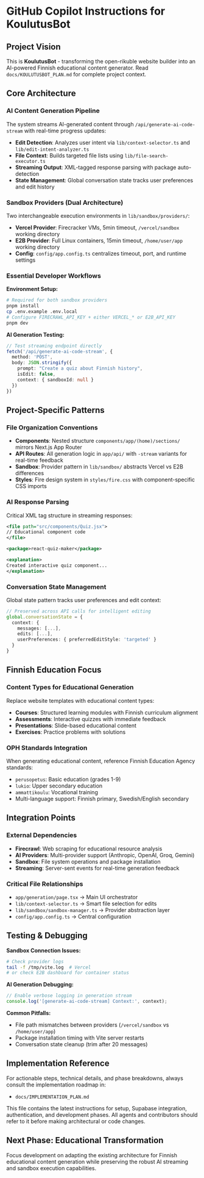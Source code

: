 # GitHub Copilot Instructions for KoulutusBot

## Project Vision
This is **KoulutusBot** - transforming the open-rikuble website builder into an AI-powered Finnish educational content generator. Read `docs/KOULUTUSBOT_PLAN.md` for complete project context.

## Core Architecture

### AI Content Generation Pipeline
The system streams AI-generated content through `/api/generate-ai-code-stream` with real-time progress updates:
- **Edit Detection**: Analyzes user intent via `lib/context-selector.ts` and `lib/edit-intent-analyzer.ts`
- **File Context**: Builds targeted file lists using `lib/file-search-executor.ts`
- **Streaming Output**: XML-tagged response parsing with package auto-detection
- **State Management**: Global conversation state tracks user preferences and edit history

### Sandbox Providers (Dual Architecture)
Two interchangeable execution environments in `lib/sandbox/providers/`:
- **Vercel Provider**: Firecracker VMs, 5min timeout, `/vercel/sandbox` working directory
- **E2B Provider**: Full Linux containers, 15min timeout, `/home/user/app` working directory
- **Config**: `config/app.config.ts` centralizes timeout, port, and runtime settings

### Essential Developer Workflows

**Environment Setup:**
```bash
# Required for both sandbox providers
pnpm install
cp .env.example .env.local
# Configure FIRECRAWL_API_KEY + either VERCEL_* or E2B_API_KEY
pnpm dev
```

**AI Generation Testing:**
```typescript
// Test streaming endpoint directly
fetch('/api/generate-ai-code-stream', {
  method: 'POST',
  body: JSON.stringify({
    prompt: "Create a quiz about Finnish history",
    isEdit: false,
    context: { sandboxId: null }
  })
})
```

## Project-Specific Patterns

### File Organization Conventions
- **Components**: Nested structure `components/app/(home)/sections/` mirrors Next.js App Router
- **API Routes**: All generation logic in `app/api/` with `-stream` variants for real-time feedback
- **Sandbox**: Provider pattern in `lib/sandbox/` abstracts Vercel vs E2B differences
- **Styles**: Fire design system in `styles/fire.css` with component-specific CSS imports

### AI Response Parsing
Critical XML tag structure in streaming responses:
```xml
<file path="src/components/Quiz.jsx">
// Educational component code
</file>

<package>react-quiz-maker</package>

<explanation>
Created interactive quiz component...
</explanation>
```

### Conversation State Management
Global state pattern tracks user preferences and edit context:
```typescript
// Preserved across API calls for intelligent editing
global.conversationState = {
  context: {
    messages: [...],
    edits: [...],
    userPreferences: { preferredEditStyle: 'targeted' }
  }
}
```

## Finnish Education Focus

### Content Types for Educational Generation
Replace website templates with educational content types:
- **Courses**: Structured learning modules with Finnish curriculum alignment
- **Assessments**: Interactive quizzes with immediate feedback
- **Presentations**: Slide-based educational content
- **Exercises**: Practice problems with solutions

### OPH Standards Integration
When generating educational content, reference Finnish Education Agency standards:
- `perusopetus`: Basic education (grades 1-9)
- `lukio`: Upper secondary education
- `ammattikoulu`: Vocational training
- Multi-language support: Finnish primary, Swedish/English secondary

## Integration Points

### External Dependencies
- **Firecrawl**: Web scraping for educational resource analysis
- **AI Providers**: Multi-provider support (Anthropic, OpenAI, Groq, Gemini)
- **Sandbox**: File system operations and package installation
- **Streaming**: Server-sent events for real-time generation feedback

### Critical File Relationships
- `app/generation/page.tsx` → Main UI orchestrator
- `lib/context-selector.ts` → Smart file selection for edits
- `lib/sandbox/sandbox-manager.ts` → Provider abstraction layer
- `config/app.config.ts` → Central configuration

## Testing & Debugging

**Sandbox Connection Issues:**
```bash
# Check provider logs
tail -f /tmp/vite.log  # Vercel
# or check E2B dashboard for container status
```

**AI Generation Debugging:**
```javascript
// Enable verbose logging in generation stream
console.log('[generate-ai-code-stream] Context:', context);
```

**Common Pitfalls:**
- File path mismatches between providers (`/vercel/sandbox` vs `/home/user/app`)
- Package installation timing with Vite server restarts
- Conversation state cleanup (trim after 20 messages)

## Implementation Reference

For actionable steps, technical details, and phase breakdowns, always consult the implementation roadmap in:
- `docs/IMPLEMENTATION_PLAN.md`

This file contains the latest instructions for setup, Supabase integration, authentication, and development phases. All agents and contributors should refer to it before making architectural or code changes.

## Next Phase: Educational Transformation
Focus development on adapting the existing architecture for Finnish educational content generation while preserving the robust AI streaming and sandbox execution capabilities.